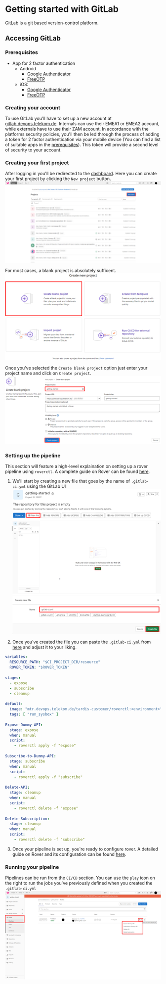 # Getting started with GitLab
GitLab is a git based version-control platform.

## Accessing GitLab

### Prerequisites
- App for 2 factor authentication
    - Android
        - [Google Authenticator](https://play.google.com/store/apps/details?id=com.google.android.apps.authenticator2)
        - [FreeOTP](https://play.google.com/store/apps/details?id=org.fedorahosted.freeotp)
    - iOS: 
        - [Google Authenticator](https://apps.apple.com/de/app/google-authenticator/id388497605)
        - [FreeOTP](https://apps.apple.com/de/app/freeotp-authenticator/id872559395)

### Creating your account
To use GitLab you'll have to set up a new account at [gitlab.devops.telekom.de](https://gitlab.devops.telekom.de/). Internals can use their EMEA1 or EMEA2 account, while externals have to use their ZAM account. In accordance with the platforms security policies, you'll then be led through the process of adding a token for 2 factor authentication via your mobile device (You can find a list of suitable apps in the [prerequisites](#Prerequisites)). This token will provide a second level of security to your account.

### Creating your first project
After logging in you'll be redirected to the [dashboard](https://gitlab.devops.telekom.de/). Here you can create your first project by clicking the `New project` button.
![new_project_screenshot](img/new_project.png)

For most cases, a blank project is absolutely sufficent.
![blank_project_screenshot](img/blank_project.png)

Once you've selected the `Create blank project` option just enter your project name and click on `Create project`.
![project_setup_screenshot](img/project_setup.png)

### Setting up the pipeline
This section will feature a high-level explaination on setting up a rover pipeline using `roverctl`. A complete guide on Rover can be found [here](../rover/README.md).

1. We'll start by creating a new file that goes by the name of `.gitlab-ci.yml` using the GitLab UI
![create_new_file_screenshot](img/create_new_file.png)
![create_new_file_editor_screenshot](img/create_new_file_editor.png)
![create_new_file_editor_name_screenshot](img/create_new_file_editor_name.png)

2. Once you've created the file you can paste the `.gitlab-ci.yml` from [here](./../StarGate/Stargate_Step-By-Step_Tutorial.md#step-1-download-our-sample-rover-pipeline) and adjust it to your liking.
```yaml
variables:
  RESOURCE_PATH: "$CI_PROJECT_DIR/resource"
  ROVER_TOKEN: "$ROVER_TOKEN"

stages:
  - expose
  - subscribe
  - cleanup

default:
  image: "mtr.devops.telekom.de/tardis-customer/roverctl:<environment>"
  tags: [ "run_sysbox" ]

Expose-Dummy-API:
  stage: expose
  when: manual
  script:
    - roverctl apply -f "expose"

Subscribe-to-Dummy-API:
  stage: subscribe
  when: manual
  script:
    - roverctl apply -f "subscribe"

Delete-API:
  stage: cleanup
  when: manual
  script:
    - roverctl delete -f "expose"

Delete-Subscription:
  stage: cleanup
  when: manual
  script:
    - roverctl delete -f "subscribe"
```

3. Once your pipeline is set up, you're ready to configure rover. A detailed guide on Rover and its configuration can be found [here](../rover/README.md).

### Running your pipeline
Pipelines can be run from the `CI/CD` section. You can use the `play` icon on the right to run the jobs you've previously defined when you created the `.gitlab-ci.yml` 
![run_pipeline_screenshot](img/run_pipeline.png)
